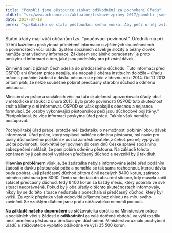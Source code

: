 ```yaml
---
title: "Pomohli jsme pěstounce získat odškodnění za pochybení úřadu"
oldUrl: "src/www.ochrance.cz/aktualne/tiskove-zpravy-2017/pomohli-jsme-pestounce-ziskat-odskodneni-za-pochybeni-uradu"
date: 2017-07-18
perex: "<p>Babička se stala pěstounkou svého vnuka. Aby péči o něj zvládla, odešla do předčasného starobního důchodu. Na základě doporučení Orgánu sociálně-právní ochrany dětí si k důchodu požádala o dávku pěstounské péče – odměnu pěstouna, kterou ji přiznal úřad práce. Ani jeden z úřadů ji bohužel neupozornil na skutečnost, že nemůže pobírat současně předčasný důchod a odměnu pěstouna. Oba úřady tím pochybily. Babička musela po necelém roce a půl začít splácet 150 000, protože předčasný důchod pobírala neoprávněně. Našla si brigádu, aby zvládla splácet 4000 měsíčně a současně se nadále starat o vnuka. Pomohli jsme jí získat odškodnění 35 500 korun.</p>"
---
```


<!-- imported from the old website -->

<p>Státní úřady mají vůči občanům tzv. “poučovací povinnost”. Úředník má při řízení <span style="font-size: 12.8px;">každému poskytnout přiměřené informace o zjištěných skutečnostech a povinnostech vůči úřadu. Systém sociálních dávek je složitý a běžný člověk nemůže znát všechny informace. Základem sociálního poradenství je proto poskytnutí informací o tom, jaké jsou podmínky pro přiznání dávek.</span></p> <p><span style="font-size: 12.8px;">Zmíněná paní z jižních Čech odešla do předčasného důchodu. Tuto informaci před OSPOD ani úřadem práce netajila, ale naopak ji oběma institucím doložila – úřadu práce s podáním žádosti o dávku pěstounské péče v březnu roku 2014. Od 1.1 2013 přitom platí, že nelze souběžně pobírat předčasný starobní důchod a odměnu pěstouna.  </span></p> <p><span style="font-size: 12.8px;">Ministerstvo práce a sociálních věcí na tuto skutečnost upozorňovalo úřady obcí v metodické instrukci z února 2013. Bylo proto povinností OSPOD tuto skutečnost znát a klienty o ní informovat. OSPOD se však spokojil s obecnou a nejasnou formulací, že „osoby vykonávající pěstounskou péči jsou důchodově pojištěny.“ Předpokládal, že více informací poskytne úřad práce. Takhle však nemůže postupovat.</span></p> <p><span style="font-size: 12.8px;">Pochybil také úřad práce, protože měl žadatelku o nemožnosti pobírání obou dávek informovat. Úřad práce, který vyplácel babičce odměnu pěstouna, byl navíc pro účely důchodového pojištění v pozici zaměstnavatele, z čehož pro něj vyplývají určité povinnosti. Konkrétně byl povinen do osmi dnů České správě sociálního zabezpečení nahlásit, že paní pobírá odměnu pěstouna. Na základě tohoto oznámení by jí pak nebyl vyplácen předčasný důchod a nevznikl by jí tak dluh.</span></p> <p><span style="font-size: 12.8px;"><b>Hlavním problémem</b> však je, že žadatelka nebyla informována ještě před podáním žádosti o dávku pěstounské péče a nemohla se tak sama rozhodnout, kterou dávku bude pobírat. Její předčasný důchod přitom činil necelých 8400 korun, zatímco odměna pěstouna jen 8000. Tímto se dostala do absurdní situace, kdy musela začít splácet předčasný důchod, tedy 8400 korun za každý měsíc, který pobírala ve své situaci neoprávněně. Pokud by jí oba úřady o těchto skutečnostech informovaly, nikdy by se do této situace nedostala a ponechala si předčasný důchod, který byl vyšší. Za vznik přeplatku však odpovídá příjemce bez ohledu na míru svého zavinění. Se vzniklým dluhem jsme proto stěžovatelce nemohli pomoct.</span></p> <p><span style="font-size: 12.8px;"><b>Na základě našeho doporučení</b> se stěžovatelka obrátila na Ministerstvo práce a sociálních věcí s žádostí o <b>odškodnění </b>za celé dotčené období, ve výši rozdílu mezi odměnou pěstouna a předčasným důchodem. Ministerstvo uznalo pochybení úřadů a stěžovatelce vyplatilo odškodné ve výši 35 500 korun. </span></p>
